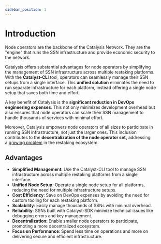 ```yaml
---
sidebar_position: 1
---
```


# Introduction

Node operators are the backbone of the Catalysis Network. They are the "engine" that runs the SSN infrastructure and provide economic security to the network.

Catalysis offers substantial advantages for node operators by simplifying the management of SSN infrastructure across multiple restaking platforms. With the **Catalyst-CLI** tool, operators can seamlessly manage their SSN setups from a single interface. This **unified solution** eliminates the need to run separate infrastructure for each platform, instead offering a single node setup that saves both time and effort.

A key benefit of Catalysis is the **significant reduction in DevOps engineering expenses**. This not only minimizes development overhead but also ensures that node operators can scale their SSN management to handle thousands of services with minimal effort.

Moreover, Catalysis empowers node operators of all sizes to participate in running SSN infrastructure, not just the larger ones. This inclusion contributes to the **decentralization of the node operator set,** addressing a [growing problem](https://restake.watch/) in the restaking ecosystem.

## Advantages

- **Simplified Management**: Use the Catalyst-CLI tool to manage SSN infrastructure across multiple restaking platforms from a single interface.
- **Unified Node Setup**: Operate a single node setup for all platforms, reducing the need for multiple infrastructure setups.
- **Cost Efficiency**: Save on DevOps expenses by avoiding the need for custom tooling for each restaking platform.
- **Scalability**: Easily manage thousands of SSNs with minimal overhead.
- **Reliability**: SSNs built with Catalyst-SDK minimize technical issues like debugging errors and key management.
- **Decentralization**: Enable smaller node operators to participate, promoting a more decentralized ecosystem.
- **Focus on Performance**: Spend less time on operations and more on delivering secure and efficient infrastructure.
